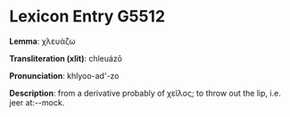# Lexicon Entry G5512

**Lemma**: χλευάζω

**Transliteration (xlit)**: chleuázō

**Pronunciation**: khlyoo-ad'-zo

**Description**:
from a derivative probably of χεῖλος; to throw out the lip, i.e. jeer at:--mock.
